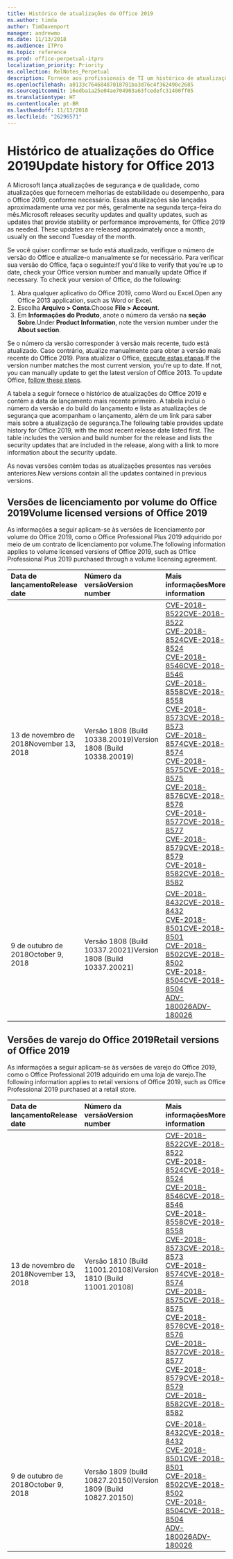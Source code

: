 ```yaml
---
title: Histórico de atualizações do Office 2019
ms.author: timda
author: TimDavenport
manager: andrewmo
ms.date: 11/13/2018
ms.audience: ITPro
ms.topic: reference
ms.prod: office-perpetual-itpro
localization_priority: Priority
ms.collection: RelNotes_Perpetual
description: Fornece aos profissionais de TI um histórico de atualizações para versões permanentes do Office 2019 que usam Clique para Executar
ms.openlocfilehash: a0133c76468487018701ba3d76c4f362490c2685
ms.sourcegitcommit: 16edba1a25e04ae704903a63fcedefc31400ff05
ms.translationtype: HT
ms.contentlocale: pt-BR
ms.lasthandoff: 11/13/2018
ms.locfileid: "26296571"
---
```

# <a name="update-history-for-office-2019"></a><span data-ttu-id="e8c41-103">Histórico de atualizações do Office 2019</span><span class="sxs-lookup"><span data-stu-id="e8c41-103">Update history for Office 2013</span></span>

<span data-ttu-id="e8c41-p101">A Microsoft lança atualizações de segurança e de qualidade, como atualizações que fornecem melhorias de estabilidade ou desempenho, para o Office 2019, conforme necessário. Essas atualizações são lançadas aproximadamente uma vez por mês, geralmente na segunda terça-feira do mês.</span><span class="sxs-lookup"><span data-stu-id="e8c41-p101">Microsoft releases security updates and quality updates, such as updates that provide stability or performance improvements, for Office 2019 as needed. These updates are released approximately once a month, usually on the second Tuesday of the month.</span></span>

<span data-ttu-id="e8c41-p102">Se você quiser confirmar se tudo está atualizado, verifique o número de versão do Office e atualize-o manualmente se for necessário. Para verificar sua versão do Office, faça o seguinte:</span><span class="sxs-lookup"><span data-stu-id="e8c41-p102">If you'd like to verify that you're up to date, check your Office version number and manually update Office if necessary. To check your version of Office, do the following:</span></span>

  1.    <span data-ttu-id="e8c41-108">Abra qualquer aplicativo do Office 2019, como Word ou Excel.</span><span class="sxs-lookup"><span data-stu-id="e8c41-108">Open any Office 2013 application, such as Word or Excel.</span></span>
  2.    <span data-ttu-id="e8c41-109">Escolha **Arquivo > Conta**.</span><span class="sxs-lookup"><span data-stu-id="e8c41-109">Choose **File > Account**.</span></span>
  3.    <span data-ttu-id="e8c41-110">Em **Informações do Produto**, anote o número da versão na **seção Sobre**.</span><span class="sxs-lookup"><span data-stu-id="e8c41-110">Under **Product Information**, note the version number under the **About section**.</span></span>

<span data-ttu-id="e8c41-p103">Se o número da versão corresponder à versão mais recente, tudo está atualizado. Caso contrário, atualize manualmente para obter a versão mais recente do Office 2019. Para atualizar o Office, [execute estas etapas](https://support.office.com/article/2ab296f3-7f03-43a2-8e50-46de917611c5).</span><span class="sxs-lookup"><span data-stu-id="e8c41-p103">If the version number matches the most current version, you're up to date. If not, you can manually update to get the latest version of Office 2013. To update Office, [follow these steps](https://support.office.com/article/2ab296f3-7f03-43a2-8e50-46de917611c5).</span></span>


<span data-ttu-id="e8c41-p104">A tabela a seguir fornece o histórico de atualizações do Office 2019 e contém a data de lançamento mais recente primeiro. A tabela inclui o número da versão e do build do lançamento e lista as atualizações de segurança que acompanham o lançamento, além de um link para saber mais sobre a atualização de segurança.</span><span class="sxs-lookup"><span data-stu-id="e8c41-p104">The following table provides update history for Office 2019, with the most recent release date listed first. The table includes the version and build number for the release and lists the security updates that are included in the release, along with a link to more information about the security update.</span></span>

<span data-ttu-id="e8c41-116">As novas versões contêm todas as atualizações presentes nas versões anteriores.</span><span class="sxs-lookup"><span data-stu-id="e8c41-116">New versions contain all the updates contained in previous versions.</span></span>

## <a name="volume-licensed-versions-of-office-2019"></a><span data-ttu-id="e8c41-117">Versões de licenciamento por volume do Office 2019</span><span class="sxs-lookup"><span data-stu-id="e8c41-117">Volume licensed versions of Office 2019</span></span>
<span data-ttu-id="e8c41-118">As informações a seguir aplicam-se às versões de licenciamento por volume do Office 2019, como o Office Professional Plus 2019 adquirido por meio de um contrato de licenciamento por volume.</span><span class="sxs-lookup"><span data-stu-id="e8c41-118">The following information applies to volume licensed versions of Office 2019, such as Office Professional Plus 2019 purchased through a volume licensing agreement.</span></span>

  
|<span data-ttu-id="e8c41-119">**Data de lançamento**</span><span class="sxs-lookup"><span data-stu-id="e8c41-119">**Release date**</span></span>|<span data-ttu-id="e8c41-120">**Número da versão**</span><span class="sxs-lookup"><span data-stu-id="e8c41-120">**Version number**</span></span>|<span data-ttu-id="e8c41-121">**Mais informações**</span><span class="sxs-lookup"><span data-stu-id="e8c41-121">**More information**</span></span>|
|:-----|:-----|:-----|
|<span data-ttu-id="e8c41-122">13 de novembro de 2018</span><span class="sxs-lookup"><span data-stu-id="e8c41-122">November 13, 2018</span></span>   |<span data-ttu-id="e8c41-123">Versão 1808 (Build 10338.20019)</span><span class="sxs-lookup"><span data-stu-id="e8c41-123">Version 1808 (Build 10338.20019)</span></span>  |[<span data-ttu-id="e8c41-124">CVE-2018-8522</span><span class="sxs-lookup"><span data-stu-id="e8c41-124">CVE-2018-8522</span></span>](https://portal.msrc.microsoft.com/pt-BR/security-guidance/advisory/CVE-2018-8522) <br/> [<span data-ttu-id="e8c41-125">CVE-2018-8524</span><span class="sxs-lookup"><span data-stu-id="e8c41-125">CVE-2018-8524</span></span>](https://portal.msrc.microsoft.com/pt-BR/security-guidance/advisory/CVE-2018-8524) <br/> [<span data-ttu-id="e8c41-126">CVE-2018-8546</span><span class="sxs-lookup"><span data-stu-id="e8c41-126">CVE-2018-8546</span></span>](https://portal.msrc.microsoft.com/pt-BR/security-guidance/advisory/CVE-2018-8546) <br/> [<span data-ttu-id="e8c41-127">CVE-2018-8558</span><span class="sxs-lookup"><span data-stu-id="e8c41-127">CVE-2018-8558</span></span>](https://portal.msrc.microsoft.com/pt-BR/security-guidance/advisory/CVE-2018-8558) <br/> [<span data-ttu-id="e8c41-128">CVE-2018-8573</span><span class="sxs-lookup"><span data-stu-id="e8c41-128">CVE-2018-8573</span></span>](https://portal.msrc.microsoft.com/pt-BR/security-guidance/advisory/CVE-2018-8573) <br/> [<span data-ttu-id="e8c41-129">CVE-2018-8574</span><span class="sxs-lookup"><span data-stu-id="e8c41-129">CVE-2018-8574</span></span>](https://portal.msrc.microsoft.com/pt-BR/security-guidance/advisory/CVE-2018-8574) <br/> [<span data-ttu-id="e8c41-130">CVE-2018-8575</span><span class="sxs-lookup"><span data-stu-id="e8c41-130">CVE-2018-8575</span></span>](https://portal.msrc.microsoft.com/pt-BR/security-guidance/advisory/CVE-2018-8575) <br/> [<span data-ttu-id="e8c41-131">CVE-2018-8576</span><span class="sxs-lookup"><span data-stu-id="e8c41-131">CVE-2018-8576</span></span>](https://portal.msrc.microsoft.com/pt-BR/security-guidance/advisory/CVE-2018-8576) <br/> [<span data-ttu-id="e8c41-132">CVE-2018-8577</span><span class="sxs-lookup"><span data-stu-id="e8c41-132">CVE-2018-8577</span></span>](https://portal.msrc.microsoft.com/pt-BR/security-guidance/advisory/CVE-2018-8577) <br/> [<span data-ttu-id="e8c41-133">CVE-2018-8579</span><span class="sxs-lookup"><span data-stu-id="e8c41-133">CVE-2018-8579</span></span>](https://portal.msrc.microsoft.com/pt-BR/security-guidance/advisory/CVE-2018-8579) <br/> [<span data-ttu-id="e8c41-134">CVE-2018-8582</span><span class="sxs-lookup"><span data-stu-id="e8c41-134">CVE-2018-8582</span></span>](https://portal.msrc.microsoft.com/pt-BR/security-guidance/advisory/CVE-2018-8582) <br/>|
|<span data-ttu-id="e8c41-135">9 de outubro de 2018</span><span class="sxs-lookup"><span data-stu-id="e8c41-135">October 9, 2018</span></span>   |<span data-ttu-id="e8c41-136">Versão 1808 (Build 10337.20021)</span><span class="sxs-lookup"><span data-stu-id="e8c41-136">Version 1808 (Build 10337.20021)</span></span>  |[<span data-ttu-id="e8c41-137">CVE-2018-8432</span><span class="sxs-lookup"><span data-stu-id="e8c41-137">CVE-2018-8432</span></span>](https://portal.msrc.microsoft.com/pt-BR/security-guidance/advisory/CVE-2018-8432) <br/> [<span data-ttu-id="e8c41-138">CVE-2018-8501</span><span class="sxs-lookup"><span data-stu-id="e8c41-138">CVE-2018-8501</span></span>](https://portal.msrc.microsoft.com/pt-BR/security-guidance/advisory/CVE-2018-8501) <br/> [<span data-ttu-id="e8c41-139">CVE-2018-8502</span><span class="sxs-lookup"><span data-stu-id="e8c41-139">CVE-2018-8502</span></span>](https://portal.msrc.microsoft.com/pt-BR/security-guidance/advisory/CVE-2018-8502) <br/> [<span data-ttu-id="e8c41-140">CVE-2018-8504</span><span class="sxs-lookup"><span data-stu-id="e8c41-140">CVE-2018-8504</span></span>](https://portal.msrc.microsoft.com/pt-BR/security-guidance/advisory/CVE-2018-8504) <br/> [<span data-ttu-id="e8c41-141">ADV-180026</span><span class="sxs-lookup"><span data-stu-id="e8c41-141">ADV-180026</span></span>](https://portal.msrc.microsoft.com/pt-BR/security-guidance/advisory/ADV180026) <br/>|

## <a name="retail-versions-of-office-2019"></a><span data-ttu-id="e8c41-142">Versões de varejo do Office 2019</span><span class="sxs-lookup"><span data-stu-id="e8c41-142">Retail versions of Office 2019</span></span>
<span data-ttu-id="e8c41-143">As informações a seguir aplicam-se às versões de varejo do Office 2019, como o Office Professional 2019 adquirido em uma loja de varejo.</span><span class="sxs-lookup"><span data-stu-id="e8c41-143">The following information applies to retail versions of Office 2019, such as Office Professional 2019 purchased at a retail store.</span></span>

|<span data-ttu-id="e8c41-144">**Data de lançamento**</span><span class="sxs-lookup"><span data-stu-id="e8c41-144">**Release date**</span></span>|<span data-ttu-id="e8c41-145">**Número da versão**</span><span class="sxs-lookup"><span data-stu-id="e8c41-145">**Version number**</span></span>|<span data-ttu-id="e8c41-146">**Mais informações**</span><span class="sxs-lookup"><span data-stu-id="e8c41-146">**More information**</span></span>|
|:-----|:-----|:-----|
|<span data-ttu-id="e8c41-147">13 de novembro de 2018</span><span class="sxs-lookup"><span data-stu-id="e8c41-147">November 13, 2018</span></span>   |<span data-ttu-id="e8c41-148">Versão 1810 (Build 11001.20108)</span><span class="sxs-lookup"><span data-stu-id="e8c41-148">Version 1810 (Build 11001.20108)</span></span>  |[<span data-ttu-id="e8c41-149">CVE-2018-8522</span><span class="sxs-lookup"><span data-stu-id="e8c41-149">CVE-2018-8522</span></span>](https://portal.msrc.microsoft.com/pt-BR/security-guidance/advisory/CVE-2018-8522) <br/> [<span data-ttu-id="e8c41-150">CVE-2018-8524</span><span class="sxs-lookup"><span data-stu-id="e8c41-150">CVE-2018-8524</span></span>](https://portal.msrc.microsoft.com/pt-BR/security-guidance/advisory/CVE-2018-8524) <br/> [<span data-ttu-id="e8c41-151">CVE-2018-8546</span><span class="sxs-lookup"><span data-stu-id="e8c41-151">CVE-2018-8546</span></span>](https://portal.msrc.microsoft.com/pt-BR/security-guidance/advisory/CVE-2018-8546) <br/> [<span data-ttu-id="e8c41-152">CVE-2018-8558</span><span class="sxs-lookup"><span data-stu-id="e8c41-152">CVE-2018-8558</span></span>](https://portal.msrc.microsoft.com/pt-BR/security-guidance/advisory/CVE-2018-8558) <br/> [<span data-ttu-id="e8c41-153">CVE-2018-8573</span><span class="sxs-lookup"><span data-stu-id="e8c41-153">CVE-2018-8573</span></span>](https://portal.msrc.microsoft.com/pt-BR/security-guidance/advisory/CVE-2018-8573) <br/> [<span data-ttu-id="e8c41-154">CVE-2018-8574</span><span class="sxs-lookup"><span data-stu-id="e8c41-154">CVE-2018-8574</span></span>](https://portal.msrc.microsoft.com/pt-BR/security-guidance/advisory/CVE-2018-8574) <br/> [<span data-ttu-id="e8c41-155">CVE-2018-8575</span><span class="sxs-lookup"><span data-stu-id="e8c41-155">CVE-2018-8575</span></span>](https://portal.msrc.microsoft.com/pt-BR/security-guidance/advisory/CVE-2018-8575) <br/> [<span data-ttu-id="e8c41-156">CVE-2018-8576</span><span class="sxs-lookup"><span data-stu-id="e8c41-156">CVE-2018-8576</span></span>](https://portal.msrc.microsoft.com/pt-BR/security-guidance/advisory/CVE-2018-8576) <br/> [<span data-ttu-id="e8c41-157">CVE-2018-8577</span><span class="sxs-lookup"><span data-stu-id="e8c41-157">CVE-2018-8577</span></span>](https://portal.msrc.microsoft.com/pt-BR/security-guidance/advisory/CVE-2018-8577) <br/> [<span data-ttu-id="e8c41-158">CVE-2018-8579</span><span class="sxs-lookup"><span data-stu-id="e8c41-158">CVE-2018-8579</span></span>](https://portal.msrc.microsoft.com/pt-BR/security-guidance/advisory/CVE-2018-8579) <br/> [<span data-ttu-id="e8c41-159">CVE-2018-8582</span><span class="sxs-lookup"><span data-stu-id="e8c41-159">CVE-2018-8582</span></span>](https://portal.msrc.microsoft.com/pt-BR/security-guidance/advisory/CVE-2018-8582) <br/>|
|<span data-ttu-id="e8c41-160">9 de outubro de 2018</span><span class="sxs-lookup"><span data-stu-id="e8c41-160">October 9, 2018</span></span>   |<span data-ttu-id="e8c41-161">Versão 1809 (build 10827.20150)</span><span class="sxs-lookup"><span data-stu-id="e8c41-161">Version 1809 (Build 10827.20150)</span></span>  |[<span data-ttu-id="e8c41-162">CVE-2018-8432</span><span class="sxs-lookup"><span data-stu-id="e8c41-162">CVE-2018-8432</span></span>](https://portal.msrc.microsoft.com/pt-BR/security-guidance/advisory/CVE-2018-8432) <br/> [<span data-ttu-id="e8c41-163">CVE-2018-8501</span><span class="sxs-lookup"><span data-stu-id="e8c41-163">CVE-2018-8501</span></span>](https://portal.msrc.microsoft.com/pt-BR/security-guidance/advisory/CVE-2018-8501) <br/> [<span data-ttu-id="e8c41-164">CVE-2018-8502</span><span class="sxs-lookup"><span data-stu-id="e8c41-164">CVE-2018-8502</span></span>](https://portal.msrc.microsoft.com/pt-BR/security-guidance/advisory/CVE-2018-8502) <br/> [<span data-ttu-id="e8c41-165">CVE-2018-8504</span><span class="sxs-lookup"><span data-stu-id="e8c41-165">CVE-2018-8504</span></span>](https://portal.msrc.microsoft.com/pt-BR/security-guidance/advisory/CVE-2018-8504) <br/> [<span data-ttu-id="e8c41-166">ADV-180026</span><span class="sxs-lookup"><span data-stu-id="e8c41-166">ADV-180026</span></span>](https://portal.msrc.microsoft.com/pt-BR/security-guidance/advisory/ADV180026) <br/>|
